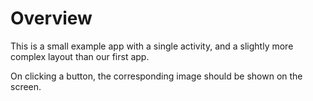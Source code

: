 # Overview

This is a small example app with a single activity, and a slightly more complex layout than our first app.

On clicking a button, the corresponding image should be shown on the screen.